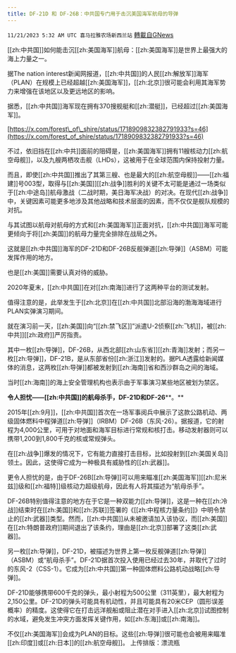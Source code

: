 ```yaml
---
title: DF-21D 和 DF-26B：中共国专门用于击沉美国海军航母的导弹
---
```

`11/21/2023 5:32 AM UTC 喜马拉雅农场新西兰站` [轉載自GNews](https://gnews.org/articles/1998532)

[[zh:中共国]]如何能击沉[[zh:美国海军]]航母：[[zh:美国海军]]是世界上最强大的海上力量之一。

据The nation interest新闻网报道，[[zh:中共国]]的人民[[zh:解放军]]海军（PLAN）在规模上已经超越[[zh:美国海军]]，[[zh:北京]]很可能会利用其海军势力来增强在该地区以及更远地区的影响。

据悉，[[zh:中共国]]海军现在拥有370搜舰艇和[[zh:潜艇]]，已经超过[[zh:美国海军]]。

[https://x.com/forest\_of\_shire/status/1718909832382791933?s=46](https://x.com/forest_of_shire/status/1718909832382791933?s=46)

不过，依旧挡在[[zh:中共]]面前的阻碍是，[[zh:美国海军]]拥有11艘核动力[[zh:航空母舰]]，以及九艘两栖攻击舰（LHDs），这被用于在全球范围内保持投射力量。

而且，即使[[zh:中共国]]推出了其第三艘、也是最大的[[zh:航空母舰]]——[[zh:福建]]号003型，取得与[[zh:美国]][[zh:战争]]胜利的关键不太可能是通过一场类似于[[zh:中途岛]]航母激战（二战时期，美日海军决战）的对决。在现代[[zh:战争]]中，关键因素可能更多地涉及其他战略和技术层面的因素，而不仅仅是舰队规模的对抗。

与其试图以航母对航母的方式和[[zh:美国海军]]正面对抗，[[zh:中共国]]海军可能更倾向于将[[zh:美国]]的航母力量完全排除在战局之外。

这就是[[zh:中共国]]海军的DF-21D和DF-26B反舰弹道[[zh:导弹]]（ASBM）可能发挥作用的地方。

也是[[zh:美国]]需要认真对待的威胁。

2020年夏末，[[zh:中共国]]在对[[zh:南海]]进行了这两种平台的测试发射。

值得注意的是，此举发生于[[zh:北京]]在[[zh:中共国]]北部沿海的渤海海域进行PLAN实弹演习期间。

就在演习前一天，[[zh:美国]]向“[[zh:禁飞区]]”派遣U-2侦察[[zh:飞机]]，被[[zh:中共]][[zh:政府]]严厉指责。

其中一枚[[zh:导弹]]，DF-26B，从西北部[[zh:山东省]][[zh:青海]]发射；而另一枚[[zh:导弹]]，DF-21B，是从东部省份[[zh:浙江]]发射的。据PLA透露给新闻媒体的消息，这两枚[[zh:导弹]]都被发射到[[zh:海南]]省和西沙群岛之间的海域。

当时[[zh:海南]]的海上安全管理机构也表示由于军事演习某些地区被划为禁区。

**令人担****忧****——****[[zh:中共国]]的航母****杀****手，****DF-21D****和****DF-26****。**

2015年[[zh:9月]]，[[zh:中共国]]首次在一场军事阅兵中展示了这款公路机动、两级固体燃料中程弹道[[zh:导弹]]（IRBM）DF-26B（东风\-26）。据报道，它的射程为4,000公里，可用于对地面和海军目标进行常规和核打击。移动发射器则可以携带1,200到1,800千克的核或常规弹头。

在[[zh:战争]]爆发的情况下，它有能力直接打击目标，比如投射到[[zh:美国关岛]]领土。因此，这使得它成为一种极具有威胁性的[[zh:武器]]。

更令人担忧的是，由于DF-26B[[zh:导弹]]可以用来瞄准[[zh:美国海军]][[zh:尼米兹]]级和[[zh:福特]]级核动力超级航母，因此有人将其描述为“航母杀手”。

DF-26B特别值得注意的地方在于它是一种双能力[[zh:导弹]]，这是一种在[[zh:冷战]]结束时在[[zh:美国]]和[[zh:苏联]]签署的《[[zh:中程核力量条约]]》中明令禁止的[[zh:武器]]类型。然而，[[zh:中共国]]从未被邀请加入该协议，而[[zh:美国]]在[[zh:特朗普政府]]期间退出了该条约，理由是[[zh:北京]]部署了这类[[zh:武器]]。

另一枚[[zh:导弹]]，DF-21D，被描述为世界上第一枚反舰弹道[[zh:导弹]]（ASBM）或“航母杀手”。DF-21D据首次投入使用已经过去30年，并取代了过时的东风\-2（CSS-1）。它成为[[zh:中共国]]第一种固体燃料公路机动战略[[zh:导弹]]。

DF-21D能够携带600千克的弹头，最小射程为500公里（311英里），最大射程为2,150公里。DF-21D的弹头可能具有机动性，并且可能具有20米CEP（圆形误差概率）的精度。这使得它在打击远洋舰船或阻止潜在对手进入[[zh:北京]]试图控制的水域，避免发生冲突方面发挥关键作用，如[[zh:东海]]或[[zh:南海]]。

不仅[[zh:美国海军]]会成为PLAN的目标。这些[[zh:导弹]]很可能也会被用来瞄准[[zh:印度]]或[[zh:日本]]的[[zh:航空母舰]]。
上传排版：漂流瓶
